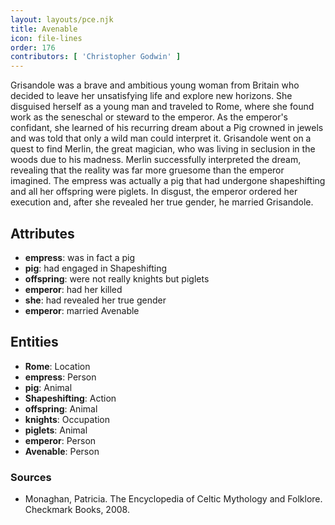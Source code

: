```yaml
---
layout: layouts/pce.njk
title: Avenable
icon: file-lines
order: 176
contributors: [ 'Christopher Godwin' ]
---
```

Grisandole was a brave and ambitious young woman from Britain who decided to leave her unsatisfying life and explore new horizons. She disguised herself as a young man and traveled to Rome, where she found work as the seneschal or steward to the emperor. As the emperor's confidant, she learned of his recurring dream about a Pig crowned in jewels and was told that only a wild man could interpret it. Grisandole went on a quest to find Merlin, the great magician, who was living in seclusion in the woods due to his madness. Merlin successfully interpreted the dream, revealing that the reality was far more gruesome than the emperor imagined. The empress was actually a pig that had undergone shapeshifting and all her offspring were piglets. In disgust, the emperor ordered her execution and, after she revealed her true gender, he married Grisandole.

## Attributes

- **empress**: was in fact a pig
- **pig**: had engaged in Shapeshifting
- **offspring**: were not really knights but piglets
- **emperor**: had her killed
- **she**: had revealed her true gender
- **emperor**: married Avenable

## Entities

- **Rome**: Location
- **empress**: Person
- **pig**: Animal
- **Shapeshifting**: Action
- **offspring**: Animal
- **knights**: Occupation
- **piglets**: Animal
- **emperor**: Person
- **Avenable**: Person

### Sources

- Monaghan, Patricia. The Encyclopedia of Celtic Mythology and Folklore. Checkmark Books, 2008.

